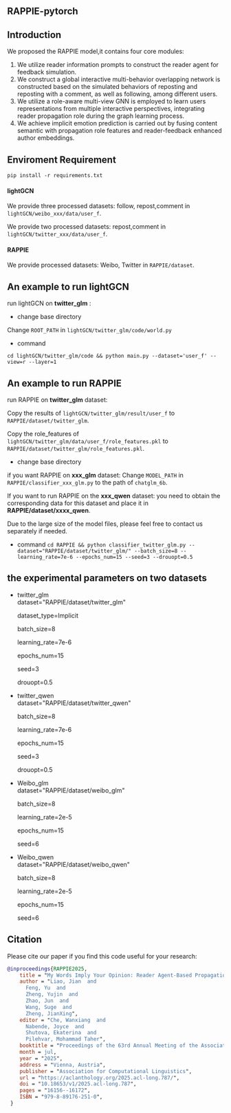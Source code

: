 ## RAPPIE-pytorch

## Introduction

We proposed the RAPPIE model,it contains four core modules: 

1) We utilize reader information prompts to construct the reader agent for feedback simulation. 
2) We construct a global interactive multi-behavior overlapping network is constructed based on the simulated behaviors of reposting and reposting with a comment, as well as following, among different users.
3) We utilize a role-aware multi-view GNN is employed to learn users representations from multiple interactive perspectives, integrating reader propagation role during the graph learning process.
4) We achieve implicit emotion prediction is carried out by fusing content semantic with propagation role features and reader-feedback enhanced author embeddings.


## Enviroment Requirement

`pip install -r requirements.txt`

#### lightGCN

We provide three processed datasets: follow, repost,comment in `lightGCN/weibo_xxx/data/user_f`.

We provide two processed datasets: repost,comment in `lightGCN/twitter_xxx/data/user_f`.

#### RAPPIE

We provide processed datasets: Weibo, Twitter in `RAPPIE/dataset`.

## An example to run lightGCN

run lightGCN on **twitter_glm** :

* change base directory

Change `ROOT_PATH` in `lightGCN/twitter_glm/code/world.py`

* command

` cd lightGCN/twitter_glm/code && python main.py --dataset='user_f' --view=r --layer=1 ` 

## An example to run RAPPIE

run RAPPIE on **twitter_glm** dataset:

Copy the results of `lightGCN/twitter_glm/result/user_f` to `RAPPIE/dataset/twitter_glm`.

Copy the role_features of `lightGCN/twitter_glm/data/user_f/role_features.pkl` to `RAPPIE/dataset/twitter_glm/role_features.pkl`.

* change base directory

if you want RAPPIE on **xxx_glm** dataset: Change `MODEL_PATH` in `RAPPIE/classifier_xxx_glm.py` to the path of `chatglm_6b`.

If you want to run RAPPIE on the **xxx_qwen** dataset: you need to obtain the corresponding data for this dataset and place it in **RAPPIE/dataset/xxxx_qwen**.

Due to the large size of the model files, please feel free to contact us separately if needed.

* command
` cd RAPPIE && python classifier_twitter_glm.py --dataset="RAPPIE/dataset/twitter_glm/" --batch_size=8 --learning_rate=7e-6 --epochs_num=15 --seed=3 --drouopt=0.5 `

## the experimental parameters on two datasets
* twitter_glm  
  dataset="RAPPIE/dataset/twitter_glm"

  dataset_type=Implicit 

  batch_size=8 

  learning_rate=7e-6 

  epochs_num=15 

  seed=3

  drouopt=0.5

* twitter_qwen  
  dataset="RAPPIE/dataset/twitter_qwen"

  batch_size=8 

  learning_rate=7e-6 

  epochs_num=15 

  seed=3

  drouopt=0.5 

* Weibo_glm  
  dataset="RAPPIE/dataset/weibo_glm"

  batch_size=8 

  learning_rate=2e-5 

  epochs_num=15 

  seed=6

* Weibo_qwen  
  dataset="RAPPIE/dataset/weibo_qwen"

  batch_size=8 

  learning_rate=2e-5 

  epochs_num=15 

  seed=6

## Citation

Please cite our paper if you find this code useful for your research:

```bibtex
@inproceedings{RAPPIE2025,
    title = "My Words Imply Your Opinion: Reader Agent-Based Propagation Enhancement for Personalized Implicit Emotion Analysis",
    author = "Liao, Jian  and
      Feng, Yu  and
      Zheng, Yujin  and
      Zhao, Jun  and
      Wang, Suge  and
      Zheng, JianXing",
    editor = "Che, Wanxiang  and
      Nabende, Joyce  and
      Shutova, Ekaterina  and
      Pilehvar, Mohammad Taher",
    booktitle = "Proceedings of the 63rd Annual Meeting of the Association for Computational Linguistics (Volume 1: Long Papers)",
    month = jul,
    year = "2025",
    address = "Vienna, Austria",
    publisher = "Association for Computational Linguistics",
    url = "https://aclanthology.org/2025.acl-long.787/",
    doi = "10.18653/v1/2025.acl-long.787",
    pages = "16156--16172",
    ISBN = "979-8-89176-251-0",
 }
